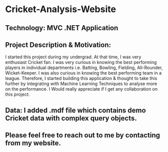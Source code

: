 # Cricket-Analysis-Website
## Technology: MVC .NET Application

## Project Description & Motivation:
I started this project during my undergrad. At that time, I was very enthusiast Cricket fan. I was very curious in knowing the best performing players in individual departments
i.e. Batting, Bowling, Fielding, All-Rounder, Wicket-Keeper. I was also curious in knowing the best performing team in a league. Therefore, I started building this application & 
thought to take this further by integrating with Machine Learning Techniques to analyse more on the performance. 
I Would really appreciate if I get any collaboration on this project.

## Data: I added .mdf file which contains demo Cricket data with complex query objects.
## Please feel free to reach out to me by contacting from my website.
